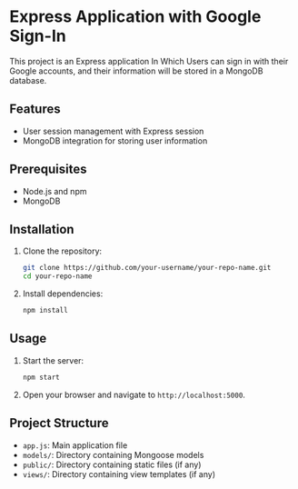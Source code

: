 # Express Application with Google Sign-In

This project is an Express application In Which Users can sign in with their Google accounts, and their information will be stored in a MongoDB database.

## Features

- User session management with Express session
- MongoDB integration for storing user information

## Prerequisites

- Node.js and npm
- MongoDB

## Installation

1. Clone the repository:

    ```bash
    git clone https://github.com/your-username/your-repo-name.git
    cd your-repo-name
    ```

2. Install dependencies:

    ```bash
    npm install

## Usage

1. Start the server:

    ```bash
    npm start
    ```

2. Open your browser and navigate to `http://localhost:5000`. 

## Project Structure

- `app.js`: Main application file
- `models/`: Directory containing Mongoose models
- `public/`: Directory containing static files (if any)
- `views/`: Directory containing view templates (if any)
